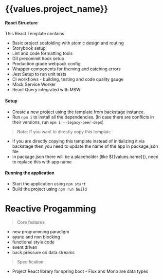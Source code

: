 # {{values.project_name}}

#### React Structure 

This React Template contains 

* Basic project scafolding with atomic design and routing
* Storybook setup
* Lint and code formatting tools 
* Git precommit hook setup
* Production grade webpack config
* Wrapper components for theming and catching errors
* Jest Setup to run unit tests
* CI workflows - building, testing and code quality gauge
* Mock Service Worker 
* React Query integrated with MSW

#### Setup

- Create a new project using the template from backstage instance.
- Run `npm i` to install all the dependencies. (In case there are conflicts in their versions, run `npm i --legacy-peer-deps`)

> Note: If you want to directly copy this template
- If you are directly copying this template instead of initializing it via backstage then you need to update the name of the app in package.json file
- In package.json there will be a placeholder (like ${{values.name}}), need to replace this with app name


#### Running the application

- Start the application using `npm start`
- Build the project using `npm run build`


# Reactive Progamming
> Core features
- new programming paradigm
- aysnc and non blocking
- functional style code
- event driven
- back pressure on data streams
> Specification

- Project React library for spring boot - Flux and Mono are data types


